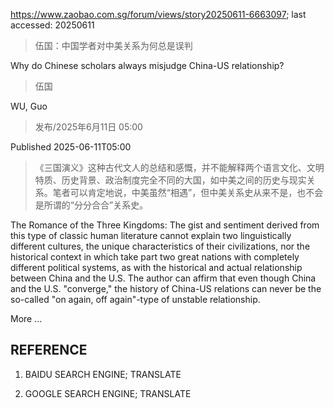 https://www.zaobao.com.sg/forum/views/story20250611-6663097; last accessed: 20250611

> 伍国：中国学者对中美关系为何总是误判

Why do Chinese scholars always misjudge China-US relationship?

> 伍国

WU, Guo

> 发布/2025年6月11日 05:00

Published 2025-06-11T05:00

> 《三国演义》这种古代文人的总结和感慨，并不能解释两个语言文化、文明特质、历史背景、政治制度完全不同的大国，如中美之间的历史与现实关系。笔者可以肯定地说，中美虽然“相遇”，但中美关系史从来不是，也不会是所谓的“分分合合”关系史。

The Romance of the Three Kingdoms: The gist and sentiment derived from this type of classic human literature cannot explain two linguistically different cultures, the unique characteristics of their civilizations, nor the historical context in which take part two great nations with completely different political systems, as with the historical and actual relationship between China and the U.S. The author can affirm that even though China and the U.S. "converge," the history of China-US relations can never be the so-called "on again, off again"-type of unstable relationship.

More ...

## REFERENCE

1) BAIDU SEARCH ENGINE; TRANSLATE

2) GOOGLE SEARCH ENGINE; TRANSLATE